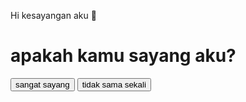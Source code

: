 Hi kesayangan aku 🥰
<h1>apakah kamu sayang aku? </h1>
<div class="container">
<button>sangat sayang</button>
<button>tidak sama sekali</button> 

 
